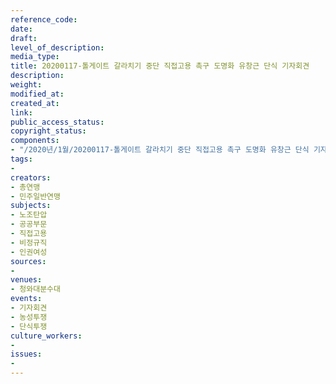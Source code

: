 ```yaml
---
reference_code: 
date: 
draft: 
level_of_description: 
media_type: 
title: 20200117-톨게이트 갈라치기 중단 직접고용 촉구 도명화 유창근 단식 기자회견
description: 
weight: 
modified_at: 
created_at: 
link: 
public_access_status: 
copyright_status: 
components:
- "/2020년/1월/20200117-톨게이트 갈라치기 중단 직접고용 촉구 도명화 유창근 단식 기자회견/E5D_0007.jpg"
tags:
- 
creators:
- 총연맹
- 민주일반연맹
subjects:
- 노조탄압
- 공공부문
- 직접고용
- 비정규직
- 인권여성
sources:
- 
venues:
- 청와대분수대
events:
- 기자회견
- 농성투쟁
- 단식투쟁
culture_workers:
- 
issues:
- 
---
```

